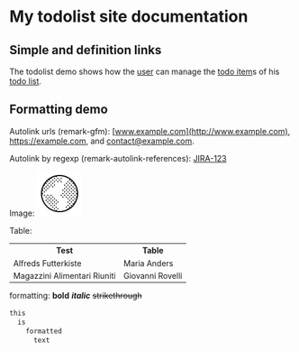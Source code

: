 # My todolist site documentation

## Simple and definition links

The todolist demo shows how the <!--simple link: --> [user](glossary.md#user) can manage the <!--definiton link: -->[todo item]s of his [todo list].

<!-- definitions  (place anywhere in document) -->

[todo item]: glossary.md#todo-item

[todo list]: glossary.md#todo-list

## Formatting demo

Autolink urls (remark-gfm): [www.example.com](http://www.example.com), <https://example.com>, and <contact@example.com>.

Autolink by regexp (remark-autolink-references):  <!-- "JIRA- 123" without space  -->
[JIRA-123](https://example.atlassian.net/browse/JIRA-123)

Image: ![my image](favicon.ico)

Table:

<table>
  <tr>
    <th>Test</th>
    <th>Table</th>
  </tr>
  <tr>
    <td>Alfreds Futterkiste</td>
    <td>Maria Anders</td>
  </tr>
  <tr>
    <td>Magazzini Alimentari Riuniti</td>
    <td>Giovanni Rovelli</td>
  </tr>
</table>

formatting: **bold**  ***italic*** <s>strikethrough</s>

    this
      is
        formatted
          text
